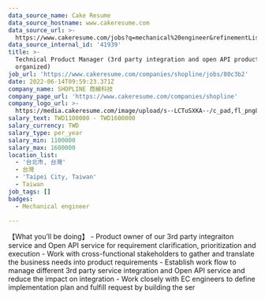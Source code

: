 ```yaml
---
data_source_name: Cake Resume
data_source_hostname: www.cakeresume.com
data_source_url: >-
  https://www.cakeresume.com/jobs?q=mechanical%20engineer&refinementList%5Blang_name%5D%5B0%5D=English&refinementList%5Bsalary_type%5D=per_year&range%5Bsalary_range%5D%5Bmin%5D=1000000&page=3
data_source_internal_id: '41939'
title: >-
  Technical Product Manager (3rd party integration and open API product
  organized)
job_url: 'https://www.cakeresume.com/companies/shopline/jobs/80c3b2'
date: 2022-06-14T09:59:23.371Z
company_name: SHOPLINE 商線科技
company_page_url: 'https://www.cakeresume.com/companies/shopline'
company_logo_url: >-
  https://media.cakeresume.com/image/upload/s--LCTuSXKA--/c_pad,fl_png8,h_200,w_200/v1568863313/elpclzqvs12aoi2gvswo.png
salary_text: TWD1100000 - TWD1600000
salary_currency: TWD
salary_type: per_year
salary_min: 1100000
salary_max: 1600000
location_list:
  - '台北市, 台灣'
  - 台灣
  - 'Taipei City, Taiwan'
  - Taiwan
job_tags: []
badges:
  - Mechanical engineer

---
```


【What you’ll be doing】 - Product owner of our 3rd party integraiton service and Open API service for requirement clarification, prioritization and execution - Work with cross-functional stakeholders to gather and translate the business needs into product requirements - Establish work flow to manage different 3rd party service integration and Open API service and reduce the impact on integration - Work closely with EC engineers to define implementation plan and fulfill request by building the ser